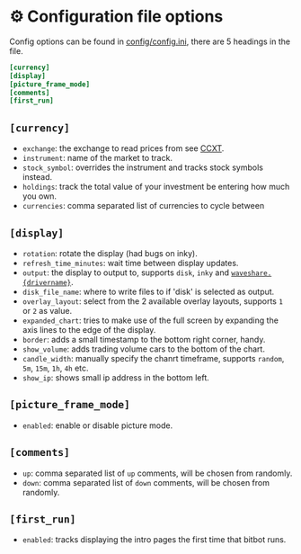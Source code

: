 # ⚙️ Configuration file options
Config options can be found in [config/config.ini](config/config.ini), there are 5 headings in the file.

```ini
[currency]
[display]
[picture_frame_mode]
[comments]
[first_run]
```

## `[currency]`
 - `exchange`: the exchange to read prices from see [CCXT](https://github.com/ccxt/ccxt/wiki/Exchange-Markets).
 - `instrument`: name of the market to track.
 - `stock_symbol`: overrides the instrument and tracks stock symbols instead.
 - `holdings`: track the total value of your investment be entering how much you own.
 - `currencies`: comma separated list of currencies to cycle between
 
## `[display]`
 - `rotation`: rotate the display (had bugs on inky).
 - `refresh_time_minutes`: wait time between display updates.
 - `output`: the display to output to, supports `disk`, `inky` and [`waveshare.{drivername}`](https://github.com/waveshare/e-Paper/tree/master/RaspberryPi_JetsonNano/python/lib/waveshare_epd).
 - `disk_file_name`: where to write files to if 'disk' is selected as output.
 - `overlay_layout`: select from the 2 available overlay layouts, supports `1` or `2` as value.
 - `expanded_chart`: tries to make use of the full screen by expanding the axis lines to the edge of the display.
 - `border`: adds a small timestamp to the bottom right corner, handy.
 - `show_volume`: adds trading volume cars to the bottom of the chart.
 - `candle_width`: manually specify the chanrt timeframe, supports `random`, `5m`, `15m`, `1h`, `4h` etc.
 - `show_ip`: shows small ip address in the bottom left.
 
## `[picture_frame_mode]`
 - `enabled`: enable or disable picture mode.

## `[comments]`
 - `up`: comma separated list of `up` comments, will be chosen from randomly.
 - `down`: comma separated list of `down` comments, will be chosen from randomly.

## `[first_run]`
 - `enabled`: tracks displaying the intro pages the first time that bitbot runs.